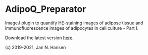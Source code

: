 # AdipoQ_Preparator
ImageJ plugin to quantify HE-staining images of adipose tissue and immunofluorescence images of adipocytes in cell culture - Part I.

Download the latest version [here](https://github.com/hansenjn/AdipoQ_Preparator/releases/).

(c) 2019-2021, Jan N. Hansen

